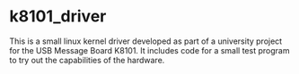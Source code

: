 # k8101_driver
This is a small linux kernel driver developed as part of a university project for the USB Message Board K8101.
It includes code for a small test program to try out the capabilities of the hardware.
